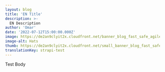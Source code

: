 ```yaml
---
layout: blog
title: 'EN Title'
description: >-
  EN Description
author: 'Omar'
date: '2022-07-12T15:00:00.000Z'
image: https://de2an9clyit2x.cloudfront.net/banner_blog_fast_safe_agile_b003ff8c43.jpg
image-alt: Hats
thumb: https://de2an9clyit2x.cloudfront.net/small_banner_blog_fast_safe_agile_b003ff8c43.jpg
translationKey: strapi-test
---
```

Test Body
